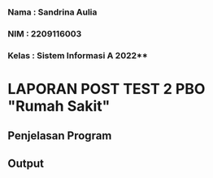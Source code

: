 ### Nama  : Sandrina Aulia
### NIM   : 2209116003
### Kelas : Sistem Informasi A 2022**

# LAPORAN POST TEST 2 PBO "Rumah Sakit"
## Penjelasan Program
## Output 
